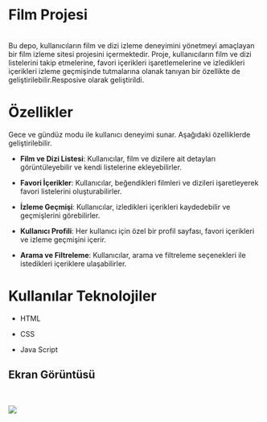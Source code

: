  <h1>Film Projesi</h1>

 </br>
Bu depo, kullanıcıların film ve dizi izleme deneyimini yönetmeyi amaçlayan bir film izleme sitesi projesini içermektedir. Proje, kullanıcıların film ve dizi listelerini takip etmelerine, favori içerikleri işaretlemelerine ve izledikleri içerikleri izleme geçmişinde tutmalarına olanak tanıyan bir özellikte de geliştirilebilir.Resposive olarak geliştirildi.
 </br>

 <h1>Özellikler</h1>

Gece ve gündüz modu ile kullanıcı deneyimi sunar. Aşağıdaki özelliklerde geliştirilebilir. </br>

- **Film ve Dizi Listesi**: Kullanıcılar, film ve dizilere ait detayları görüntüleyebilir ve kendi listelerine ekleyebilirler. </br>

- **Favori İçerikler**: Kullanıcılar, beğendikleri filmleri ve dizileri işaretleyerek favori listelerini oluşturabilirler. </br>

- **İzleme Geçmişi**: Kullanıcılar, izledikleri içerikleri kaydedebilir ve geçmişlerini görebilirler. </br>

- **Kullanıcı Profili**: Her kullanıcı için özel bir profil sayfası, favori içerikleri ve izleme geçmişini içerir. </br>

- **Arama ve Filtreleme**: Kullanıcılar, arama ve filtreleme seçenekleri ile istedikleri içeriklere ulaşabilirler. </br>

# Kullanılar Teknolojiler </br>

- HTML </br>

- CSS </br>

- Java Script </br>

<h2> Ekran Görüntüsü</h2>  </br>


![](images/Filmsitesi.gif)
